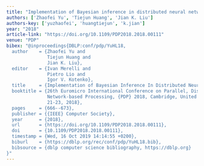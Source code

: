 ```yaml
---
title: "Implementation of Bayesian inference in distributed neural networks"
authors: ['Zhaofei Yu', 'Tiejun Huang', 'Jian K. Liu']
authors-key: ['yuzhaofei', 'huangtiejun', 'k.jian']
year: "2018"
article-link: "https://doi.org/10.1109/PDP2018.2018.00111"
venue: "PDP"
bibex: "@inproceedings{DBLP:conf/pdp/YuHL18,
  author    = {Zhaofei Yu and
               Tiejun Huang and
               Jian K. Liu},
  editor    = {Ivan Merelli and
               Pietro Lio and
               Igor V. Kotenko},
  title     = {Implementation of Bayesian Inference In Distributed Neural Networks},
  booktitle = {26th Euromicro International Conference on Parallel, Distributed and
               Network-based Processing, {PDP} 2018, Cambridge, United Kingdom, March
               21-23, 2018},
  pages     = {666--673},
  publisher = {{IEEE} Computer Society},
  year      = {2018},
  url       = {https://doi.org/10.1109/PDP2018.2018.00111},
  doi       = {10.1109/PDP2018.2018.00111},
  timestamp = {Wed, 16 Oct 2019 14:14:55 +0200},
  biburl    = {https://dblp.org/rec/conf/pdp/YuHL18.bib},
  bibsource = {dblp computer science bibliography, https://dblp.org}
}"
---
```

